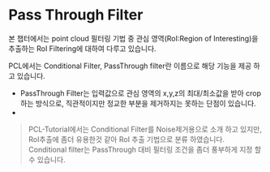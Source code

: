 # Pass Through Filter


본 챕터에서는 point cloud 필터링 기법 중 관심 영역(RoI:Region of Interesting)을 추출하는 RoI Filtering에 대하여 다루고 있습니다.

PCL에서는 Conditional Filter, PassThrough filter란 이름으로 해당 기능을 제공 하고 있습니다.

- PassThrough Filter는 입력값으로 관심 영역의 x,y,z의 최대/최소값을 받아 crop하는 방식으로, 직관적이지만 정교한 부분을 제거하지는 못하는 단점이 있습니다.
- 

> PCL-Tutorial에서는 Conditional Filter를 Noise제거용으로 소개 하고 있지만, RoI추출에 좀더 유용한것 같아 RoI 추출 기법으로 분류 하였습니다.
> Conditional filter는 PassThrough 대비 필터링 조건을 좀더 풍부하게 지정 할 수 있습니다.
